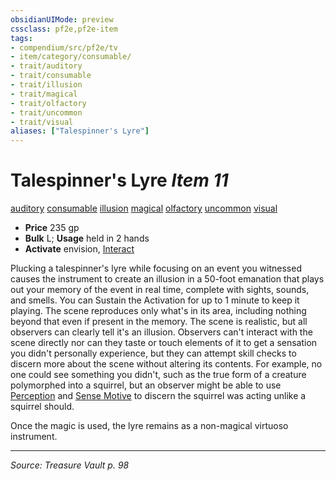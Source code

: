 ```yaml
---
obsidianUIMode: preview
cssclass: pf2e,pf2e-item
tags:
- compendium/src/pf2e/tv
- item/category/consumable/
- trait/auditory
- trait/consumable
- trait/illusion
- trait/magical
- trait/olfactory
- trait/uncommon
- trait/visual
aliases: ["Talespinner's Lyre"]
---
```

# Talespinner's Lyre *Item 11*  
[auditory](auditory.md "Auditory Effect Trait")  [consumable](consumable.md "Consumable Item Trait")  [illusion](illusion.md "Illusion School Trait")  [magical](magical.md "Magical Item Trait")  [olfactory](olfactory-b1.md "Olfactory Effect Trait")  [uncommon](uncommon.md "Uncommon Rarity Trait")  [visual](visual.md "Visual Effect Trait")  

- **Price** 235 gp
- **Bulk** L; **Usage** held in 2 hands
- **Activate** envision, [Interact](interact.md)

Plucking a talespinner's lyre while focusing on an event you witnessed causes the instrument to create an illusion in a 50-foot emanation that plays out your memory of the event in real time, complete with sights, sounds, and smells. You can Sustain the Activation for up to 1 minute to keep it playing. The scene reproduces only what's in its area, including nothing beyond that even if present in the memory. The scene is realistic, but all observers can clearly tell it's an illusion. Observers can't interact with the scene directly nor can they taste or touch elements of it to get a sensation you didn't personally experience, but they can attempt skill checks to discern more about the scene without altering its contents. For example, no one could see something you didn't, such as the true form of a creature polymorphed into a squirrel, but an observer might be able to use [Perception](skills.md#Perception) and [Sense Motive](sense-motive.md) to discern the squirrel was acting unlike a squirrel should.

Once the magic is used, the lyre remains as a non-magical virtuoso instrument.


---
*Source: Treasure Vault p. 98*